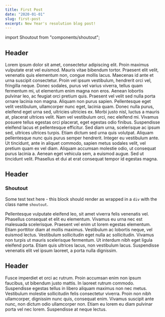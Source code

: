 ```yaml
---
title: First Post
date: "2020-01-01"
slug: first-post
excerpt: New Year's resolution blog post!
---
```


import Shoutout from "components/shoutout";

## Header

Lorem ipsum dolor sit amet, consectetur adipiscing elit. Proin maximus 
vulputate erat vel euismod. Mauris vitae bibendum tortor. Praesent elit 
velit, venenatis quis elementum non, congue mollis lacus. Maecenas id 
ante et urna suscipit consectetur. Proin vel ipsum vestibulum, hendrerit
 orci vel, fringilla neque. Donec sodales, purus vel varius viverra, 
tellus quam fermentum mi, ut elementum enim magna non eros. Aenean 
lobortis pulvinar leo, ac feugiat orci pretium quis. Praesent vel velit 
sed nulla porta ornare lacinia non magna. Aliquam non purus sapien.
Pellentesque eget velit vestibulum, ullamcorper nunc eget, lacinia quam.
 Donec nulla purus, eleifend eget urna sed, ultricies ultricies ex. 
Morbi justo nisl, luctus a mauris at, placerat ultrices velit. Nam vel 
vestibulum orci, nec eleifend mi. Vivamus posuere tellus egestas orci 
placerat, eget egestas odio finibus. Suspendisse eleifend lacus et 
pellentesque efficitur. Sed diam urna, scelerisque ac ipsum sed, 
ultrices ultrices turpis. Etiam dictum sed urna quis volutpat. Aliquam 
pellentesque nunc quis purus semper hendrerit. Integer eu vestibulum 
ante. Ut tincidunt, ante in aliquet commodo, sapien metus sodales velit,
 vel pretium quam ex vel diam. Aliquam accumsan molestie odio, ut 
consequat purus lacinia a. Aenean eget vehicula sem, a euismod augue. 
Sed ut tincidunt velit. Phasellus et dui at erat consequat tempor id 
egestas magna.

## Header

<Shoutout>

### Shoutout

Some test text here - this block should render as wrapped in a `div` with the class name `shoutout`.

</Shoutout>

Pellentesque vulputate eleifend leo, sit amet viverra felis venenatis 
vel. Phasellus consequat et elit eu elementum. Vivamus eu urna nec est 
malesuada scelerisque. Praesent vel enim ut lorem egestas elementum. 
Etiam porttitor diam at mollis maximus. Vestibulum ac lobortis neque, 
vel euismod lectus. Vestibulum sollicitudin eget nulla ac sollicitudin. 
Vivamus non turpis ut mauris scelerisque fermentum. Ut interdum nibh 
eget ligula eleifend porta. Etiam quis ultrices lacus, non vestibulum 
lacus. Suspendisse venenatis elit vel ipsum laoreet, a porta nulla 
dignissim.

## Header

Fusce imperdiet et orci ac rutrum. Proin accumsan enim non ipsum 
faucibus, ut bibendum justo mattis. In laoreet rutrum commodo. 
Suspendisse egestas tellus in libero aliquam maximus non nec metus. 
Vestibulum molestie sollicitudin felis consectetur viverra. Proin non 
nibh ullamcorper, dignissim nunc quis, consequat enim. Vivamus suscipit 
ante nunc, non dictum odio ullamcorper non. Etiam eu lorem eu diam 
pulvinar porta vel nec lorem. Suspendisse at neque lectus.
